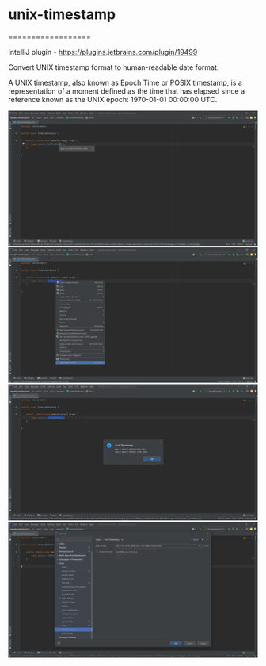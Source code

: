 # unix-timestamp 
==================

IntelliJ plugin - https://plugins.jetbrains.com/plugin/19499

<p>Convert UNIX timestamp format to human-readable date format.

A UNIX timestamp, also known as Epoch Time or POSIX timestamp, is a representation of a moment defined as the time that has elapsed since a reference known as the UNIX epoch: 1970-01-01 00:00:00 UTC.</p>

![](img/hover-plugin.png)
![](img/popmenu-plugin.png)
![](img/dialog-plugin.png)
![](img/setting-plugin.png)


